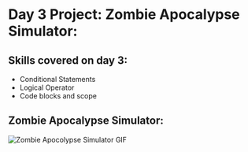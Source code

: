 # Day 3 Project: Zombie Apocalypse Simulator:

## Skills covered on day 3:

- Conditional Statements
- Logical Operator
- Code blocks and scope


## Zombie Apocalypse Simulator:
![Zombie Apocolypse Simulator GIF](https://github.com/Christopherdillard99/Python-100-Days-of-Code/assets/121410201/876c4630-8bfb-405f-b7ee-37d8a767bd05)
